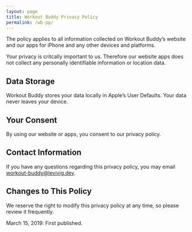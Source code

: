 ```yaml
---
layout: page
title: Workout Buddy Privacy Policy
permalink: /wb-pp/
---
```



The policy applies to all information collected on Workout Buddy’s website and our apps for iPhone and any other devices and platforms.

Your privacy is critcally important to us. Therefore our website apps does not collect any personally identifiable information or location data.

## Data Storage

Workout Buddy stores your data locally in Apple’s User Defaults. Your data never leaves your device.

## Your Consent

By using our website or apps, you consent to our privacy policy.

## Contact Information

If you have any questions regarding this privacy policy, you may email workout-buddy@levivig.dev.

## Changes to This Policy

We reserve the right to modify this privacy policy at any time, so please review it frequently.

March 15, 2019: First published.